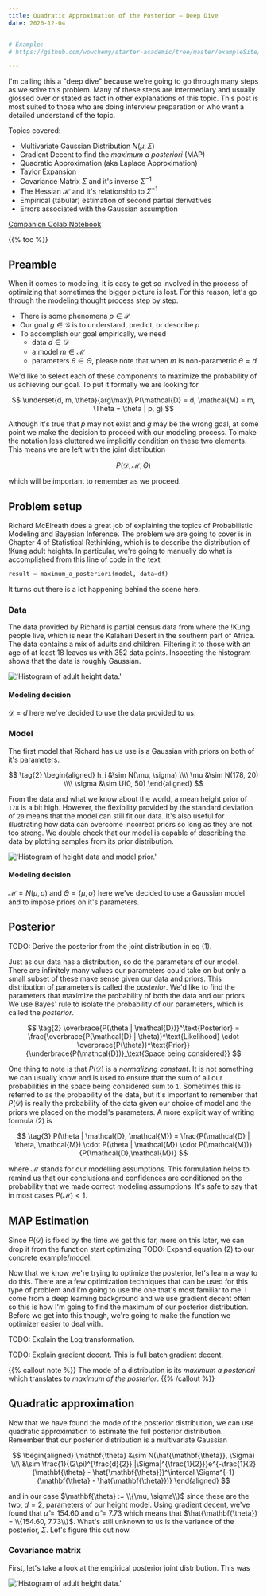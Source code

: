 ```yaml
---
title: Quadratic Approximation of the Posterior — Deep Dive
date: 2020-12-04


# Example:
# https://github.com/wowchemy/starter-academic/tree/master/exampleSite/content/post/writing-technical-content

---
```


I'm calling this a "deep dive" because we're going to go through many steps as we solve this problem. Many of these steps are intermediary and usually glossed over or stated as fact in other explanations of this topic. This post is most suited to those who are doing interview preparation or who want a detailed understand of the topic.

Topics covered:
* Multivariate Gaussian Distribution $N(\mu, \Sigma)$
* Gradient Decent to find the *maximum a posteriori* (MAP)
* Quadratic Approximation (aka Laplace Approximation)
* Taylor Expansion
* Covariance Matrix $\Sigma$ and it's inverse $\Sigma^{-1}$
* The Hessian $\mathcal{H}$ and it's relationship to $\Sigma^{-1}$
* Empirical (tabular) estimation of second partial derivatives
* Errors associated with the Gaussian assumption

[Companion Colab Notebook](https://colab.research.google.com/drive/1REwGPMOk_elQcalsqhKzqQ3WYizB_T37?usp=sharing)

{{% toc %}}

## Preamble

When it comes to modeling, it is easy to get so involved in the process of optimizing that sometimes the bigger picture is lost. For this reason, let's go through the modeling thought process step by step. 

* There is some phenomena $p \in \mathcal{P}$ 
* Our goal $g \in \mathcal{G}$ is to understand, predict, or describe $p$
* To accomplish our goal empirically, we need
  * data $d \in \mathcal{D}$
  * a model $m \in \mathcal{M}$
  * parameters $\theta \in \Theta$, please note that when $m$ is non-parametric $\theta = d$

We'd like to select each of these components to maximize the probability of us achieving our goal. To put it formally we are looking for

$$
\underset{d, m, \theta}{arg\max}\ P(\mathcal{D} = d, \mathcal{M} = m, \Theta = \theta | p, g)
$$

Although it's true that $p$ may not exist and $g$ may be the wrong goal, at some point we make the decision to proceed with our modeling process. To make the notation less cluttered we implicitly condition on these two elements. This means we are left with the joint distribution

$$
\tag{1}
P(\mathcal{D}, \mathcal{M}, \Theta)
$$

which will be important to remember as we proceed.

## Problem setup

Richard McElreath does a great job of explaining the topics of Probabilistic Modeling and Bayesian Inference. The problem we are going to cover is in Chapter 4 of Statistical Rethinking, which is to describe the distribution of !Kung adult heights. In particular, we're going to manually do what is accomplished from this line of code in the text

```python
result = maximum_a_posteriori(model, data=df)
``` 

It turns out there is a lot happening behind the scene here.

### Data

The data provided by Richard is partial census data from where the !Kung people live, which is near the Kalahari Desert in the southern part of Africa. The data contains a mix of adults and children. Filtering it to those with an age of at least 18 leaves us with 352 data points. Inspecting the histogram shows that the data is roughly Gaussian.

!['Histogram of adult height data.'](images/data_histogram.png)

#### Modeling decision

$\mathcal{D} = d$ here we've decided to use the data provided to us.

### Model

The first model that Richard has us use is a Gaussian with priors on both of it's parameters.

$$
\tag{2}
\begin{aligned}
h_i &\sim N(\mu, \sigma) \\\\
\mu &\sim N(178, 20) \\\\
\sigma &\sim U(0, 50)
\end{aligned}
$$

From the data and what we know about the world, a mean height prior of `178` is a bit high. However, the flexibility provided by the standard deviation of `20` means that the model can still fit our data. It's also useful for illustrating how data can overcome incorrect priors so long as they are not too strong. We double check that our model is capable of describing the data by plotting samples from its prior distribution. 

!['Histogram of height data and model prior.'](images/data_and_prior_histogram.png)

#### Modeling decision

$\mathcal{M} = N(\mu, \sigma)$ and $\Theta = \{\mu, \sigma\}$ here we've decided to use a Gaussian model and to impose priors on it's parameters.

## Posterior

TODO: Derive the posterior from the joint distribution in eq (1).

Just as our data has a distribution, so do the parameters of our model. There are infinitely many values our parameters could take on but only a small subset of these make sense given our data and priors. This distribution of parameters is called the _posterior_.     We'd like to find the parameters that maximize the probability of both the data and our priors. We use Bayes' rule to isolate the probability of our parameters, which is called the _posterior_.

$$
\tag{2}
\overbrace{P(\theta | \mathcal{D})}^\text{Posterior} = \frac{\overbrace{P(\mathcal{D} | \theta)}^\text{Likelihood} \cdot \overbrace{P(\theta)}^\text{Prior}}{\underbrace{P(\mathcal{D})}_\text{Space being considered}}
$$

One thing to note is that $P(\mathcal{D})$ is a _normalizing constant_. It is not something we can usually know and is used to ensure that the sum of all our probabilities in the space being considered sum to `1`. Sometimes this is referred to as the probability of the data, but it's important to remember that $P(\mathcal{D})$ is really the probability of the data given our choice of model and the priors we placed on the model's parameters. A more explicit way of writing formula (2) is

$$
\tag{3}
P(\theta | \mathcal{D}, \mathcal{M}) = \frac{P(\mathcal{D} | \theta, \mathcal{M}) \cdot P(\theta | \mathcal{M}) \cdot P(\mathcal{M})}{P(\mathcal{D},\mathcal{M})}
$$

where $\mathcal{M}$ stands for our modelling assumptions. This formulation helps to remind us that our conclusions and confidences are conditioned on the probability that we made correct modeling assumptions. It's safe to say that in most cases $P(\mathcal{M}) < 1$. 


## MAP Estimation

Since $P(\mathcal{D})$ is fixed by the time we get this far, more on this later, we can drop it from the function  start optimizing
TODO: Expand equation (2) to our concrete example/model.

Now that we know we're trying to optimize the posterior, let's learn a way to do this. There are a few optimization techniques that can be used for this type of problem and I'm going to use the one that's most familiar to me. I come from a deep learning background and we use gradient decent often so this is how I'm going to find the maximum of our posterior distribution. Before we get into this though, we're going to make the function we optimizer easier to deal with.

TODO: Explain the Log transformation.

TODO: Explain gradient decent. This is full batch gradient decent.


{{% callout note %}}
The mode of a distribution is its *maximum a posteriori* which translates to *maximum of the posterior*.
{{% /callout %}}


## Quadratic approximation

Now that we have found the mode of the posterior distribution, we can use quadratic approximation to estimate the full posterior distribution. Remember that our posterior distribution is a multivariate Gaussian

$$
\begin{aligned}
\mathbf{\theta} &\sim N(\hat{\mathbf{\theta}}, \Sigma) \\\\
&\sim \frac{1}{(2\pi)^{\frac{d}{2}} |\Sigma|^{\frac{1}{2}}}e^{-\frac{1}{2}(\mathbf{\theta} - \hat{\mathbf{\theta}})^\intercal \Sigma^{-1}(\mathbf{\theta} - \hat{\mathbf{\theta}})}
\end{aligned}
$$

and in our case $\mathbf{\theta} := \\{\mu, \sigma\\}$ since these are the two, $d = 2$, parameters of our height model. Using gradient decent, we've found that $\hat{\mu} = 154.60$ and $\hat{\sigma} = 7.73$ which means that $\hat{\mathbf{\theta}} = \\{154.60, 7.73\\}$. What's still unknown to us is the variance of the posterior, $\Sigma$. Let's figure this out now.

### Covariance matrix

First, let's take a look at the empirical posterior joint distribution. This was 

!['Histogram of adult height data.'](images/posterior_distribution.png)

